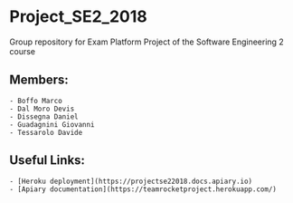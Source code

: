 # Project_SE2_2018
Group repository for Exam Platform Project of the Software Engineering 2 course
## Members:
    - Boffo Marco
    - Dal Moro Devis
    - Dissegna Daniel
    - Guadagnini Giovanni
    - Tessarolo Davide

## Useful Links:
    - [Heroku deployment](https://projectse22018.docs.apiary.io)
    - [Apiary documentation](https://teamrocketproject.herokuapp.com/)
